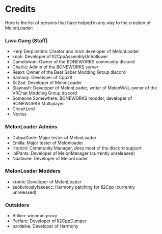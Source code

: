 # Credits

Here is the list of persons that have helped in any way to the creation of MelonLoader:

### Lava Gang (Staff)
- Herp Derpinstine: Creator and main developer of MelonLoader
- knah: Developer of Il2CppAssemblyUnhollower
- Camobiwon: Owner of the BONEWORKS community discord
- Charlie: Admin of the BONEWORKS server
- Reaxt: Owner of the Beat Saber Modding Group discord
- Samboy: Developer of Cpp2Il
- Sc2ad: Developer of MelonLoader
- Slaynash: Developer of MelonLoader, writer of MelonWiki, owner of the VRChat Modding Group discord
- Someone Somewhere: BONEWORKS modder, developer of BONEWORKS Multiplayer
- CircuitLord
- Novius

### MelonLoader Admins
- DubyaDude: Major tester of MelonLoader
- Emilia: Major tester of Melonloader
- Hordini: Community Manager, does most of the discord support
- lolPants: Developer of MelonManager (currently unreleased)
- Naatiivee: Developer of MelonLoader

### MelonLoader Modders
- kronik: Developer of MelonLoader
- zeobviouslyfakeacc: Harmony patching for Il2Cpp (currently unreleased)

### Outsiders
- Atilion: winnmm proxy
- Perfare: Developer of Il2CppDumper
- pardeike: Developer of Harmony

